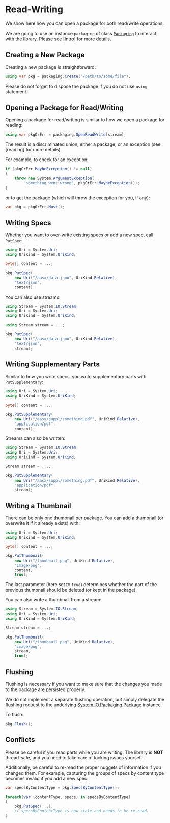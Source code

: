 # Read-Writing

We show here how you can open a package for both read/write operations.

We are going to use an instance `packaging` of class [`Packaging`] to interact with the library.
Please see [intro] for more details.

[`Packaging`]: ../api/AasCore.Aas3.Package.Packaging.yml

## Creating a New Package

Creating a new package is straightforward:

```csharp
using var pkg = packaging.Create("/path/to/some/file");
```

Please do not forget to dispose the package if you do not use `using` statement. 

## Opening a Package for Read/Writing

Opening a package for read/writing is similar to how we open a package for reading:

```csharp
using var pkgOrErr = packaging.OpenReadWrite(stream);
```

The result is a discriminated union, either a package, or an exception (see [reading] for more details).

For example, to check for an exception:

```csharp
if (pkgOrErr.MaybeException() != null)
{
    throw new System.ArgumentException(
        "something went wrong", pkgOrErr.MaybeException());
}
```

or to get the package (which will throw the exception for you, if any):

```csharp
var pkg = pkgOrErr.Must();
```

## Writing Specs

Whether you want to over-write existing specs or add a new spec, call `PutSpec`:

```csharp
using Uri = System.Uri;
using UriKind = System.UriKind;

byte[] content = ...;

pkg.PutSpec(
    new Uri("/aasx/data.json", UriKind.Relative),
    "text/json",
    content);
```

You can also use streams:

```csharp
using Stream = System.IO.Stream;
using Uri = System.Uri;
using UriKind = System.UriKind;

using Stream stream = ...;

pkg.PutSpec(
    new Uri("/aasx/data.json", UriKind.Relative),
    "text/json",
    stream);
```

## Writing Supplementary Parts

Similar to how you write specs, you write supplementary parts with `PutSupplementary`:

```csharp
using Uri = System.Uri;
using UriKind = System.UriKind;

byte[] content = ...;

pkg.PutSupplementary(
    new Uri("/aasx/suppl/something.pdf", UriKind.Relative),
    "application/pdf",
    content);
```

Streams can also be written:

```csharp
using Stream = System.IO.Stream;
using Uri = System.Uri;
using UriKind = System.UriKind;

Stream stream = ...;

pkg.PutSupplementary(
    new Uri("/aasx/suppl/something.pdf", UriKind.Relative),
    "application/pdf",
    stream);
```

## Writing a Thumbnail

There can be only one thumbnail per package.
You can add a thumbnail (or overwrite it if it already exists) with:

```csharp
using Uri = System.Uri;
using UriKind = System.UriKind;

byte[] content = ...;

pkg.PutThumbnail(
    new Uri("/thumbnail.png", UriKind.Relative),
    "image/png",
    content,
    true);
```

The last parameter (here set to `true`) determines whether the part of the previous thumbnail should be deleted (or kept in the package).

You can also write a thumbnail from a stream:

```csharp
using Stream = System.IO.Stream;
using Uri = System.Uri;
using UriKind = System.UriKind;

Stream stream = ...;

pkg.PutThumbnail(
    new Uri("/thumbnail.png", UriKind.Relative),
    "image/png",
    stream,
    true);
```

## Flushing

Flushing is necessary if you want to make sure that the changes you made to the package are persisted properly.

We do not implement a separate flushing operation, but simply delegate the flushing request to the underlying [System.IO.Packaging.Package] instance.

[System.IO.Packaging.Package]: https://docs.microsoft.com/en-us/dotnet/api/system.io.packaging.package

To flush:

```csharp
pkg.Flush();
```

## Conflicts

Please be careful if you read parts while you are writing.
The library is **NOT** thread-safe, and you need to take care of locking issues yourself.

Additionally, be careful to re-read the proper nuggets of information if you changed them.
For example, capturing the groups of specs by content type becomes invalid if you add a new spec:

```csharp
var specsByContentType = pkg.SpecsByContentType();

foreach(var (contentType, specs) in specsByContentType)
{
    pkg.PutSpec(...);
    // specsByContentType is now stale and needs to be re-read.
}
```
